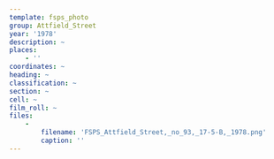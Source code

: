 ```yaml
---
template: fsps_photo
group: Attfield_Street
year: '1978'
description: ~
places:
    - ''
coordinates: ~
heading: ~
classification: ~
section: ~
cell: ~
film_roll: ~
files:
    -
        filename: 'FSPS_Attfield_Street,_no_93,_17-5-B,_1978.png'
        caption: ''
---
```

